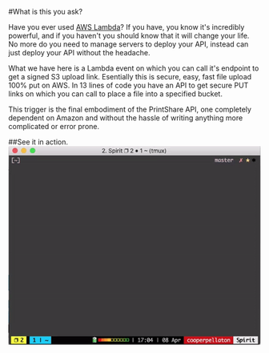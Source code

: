 #What is this you ask?

Have you ever used [AWS Lambda](https://aws.amazon.com/lambda/)? If you have, you know it's incredibly powerful, and if you haven't you should know that it will change your life. No more do you need to manage servers to deploy your API, instead can just deploy your API without the headache.

What we have here is a Lambda event on which you can call it's endpoint to get a signed S3 upload link. Esentially this is secure, easy, fast file upload 100% put on AWS. In 13 lines of code you have an API to get secure PUT links on which you can call to place a file into a specified bucket.

This trigger is the final embodiment of the PrintShare API, one completely dependent on Amazon and without the hassle of writing anything more complicated or error prone. 

##See it in action.
![](TriggerGif.gif)